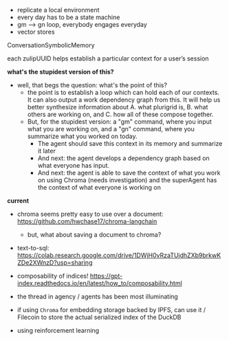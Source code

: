 
-   replicate a local environment
-   every day has to be a state machine 
-   gm —> gn loop, everybody engages everyday
-   vector stores 

ConversationSymbolicMemory

each zulipUUID helps establish a particular context for a user’s session 

**what's the stupidest version of this?**

- well, that begs the question: what's the point of this? 
	- the point is to establish a loop which can hold each of our contexts. It can also output a work dependency graph from this. It will help us better synthesize information about A. what plurigrid is, B. what others are working on, and C. how all of these compose together. 
	- But, for the stupidest version: a "gm" command, where you input what you are working on, and a "gn" command, where you summarize what you worked on today. 
		- The agent should save this context in its memory and summarize it later 
		- And next: the agent develops a dependency graph based on what everyone has input. 
		- And next: the agent is able to save the context of what you work on using Chroma (needs investigation) and the superAgent has the context of what everyone is working on 

**current**

- chroma seems pretty easy to use over a document: https://github.com/hwchase17/chroma-langchain
	- but, what about saving a document to chroma? 
- text-to-sql: https://colab.research.google.com/drive/1DWjH0vRzaTUjdhZXb9brkwKZDe2XWnzD?usp=sharing

- composability of indices! https://gpt-index.readthedocs.io/en/latest/how_to/composability.html

- the thread in agency / agents has been most illuminating 

- if using `Chroma` for embedding storage backed by IPFS, can use it / Filecoin to store the actual serialized index of the DuckDB


- using reinforcement learning 